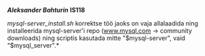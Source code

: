 ***Aleksander Bahturin***
**IS118**

*mysql-server_install.sh* korrektse töö jaoks on vaja allalaadida ning installeerida mysql-server'i repo (www.mysql.com -> community 
downloads) ning scriptis kasutada mitte "$mysql-server", vaid "$mysql_server".*
